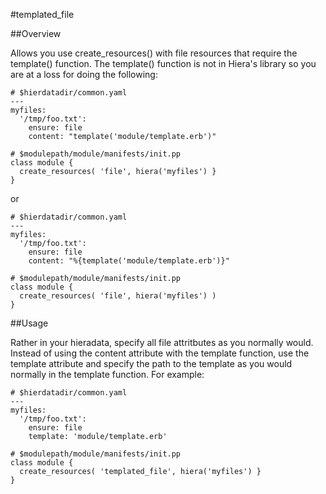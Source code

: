 #templated_file

##Overview

Allows you use create_resources() with file resources that require the template() function.
The template() function is not in Hiera's library so you are at a loss for doing the following:
```
# $hierdatadir/common.yaml
---
myfiles:
  '/tmp/foo.txt':
    ensure: file
    content: "template('module/template.erb')"

# $modulepath/module/manifests/init.pp
class module {
  create_resources( 'file', hiera('myfiles') }
}

```
or
```
# $hierdatadir/common.yaml
---
myfiles:
  '/tmp/foo.txt':
    ensure: file
    content: "%{template('module/template.erb')}"

# $modulepath/module/manifests/init.pp
class module {
  create_resources( 'file', hiera('myfiles') )
}
```

##Usage

Rather in your hieradata, specify all file attritbutes as you normally would.
Instead of using the content attribute with the template function, use the
template attribute and specify the path to the template as you would normally
in the template function.  For example:
```
# $hierdatadir/common.yaml
---
myfiles:
  '/tmp/foo.txt':
    ensure: file
    template: 'module/template.erb'

# $modulepath/module/manifests/init.pp
class module {
  create_resources( 'templated_file', hiera('myfiles') }
}
```

